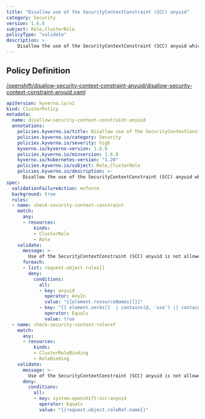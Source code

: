 ```yaml
---
title: "Disallow use of the SecurityContextConstraint (SCC) anyuid"
category: Security
version: 1.6.0
subject: Role,ClusterRole
policyType: "validate"
description: >
    Disallow the use of the SecurityContextConstraint (SCC) anyuid which allows a pod to run with the UID as declared in the image instead of a random UID
---
```


## Policy Definition
<a href="https://github.com/JimBugwadia/kyverno-policies/raw/fix_annotations//openshift/disallow-security-context-constraint-anyuid/disallow-security-context-constraint-anyuid.yaml" target="-blank">/openshift/disallow-security-context-constraint-anyuid/disallow-security-context-constraint-anyuid.yaml</a>

```yaml
apiVersion: kyverno.io/v1
kind: ClusterPolicy
metadata:
  name: disallow-security-context-constraint-anyuid
  annotations:
    policies.kyverno.io/title: Disallow use of the SecurityContextConstraint (SCC) anyuid
    policies.kyverno.io/category: Security
    policies.kyverno.io/severity: high
    kyverno.io/kyverno-version: 1.6.0
    policies.kyverno.io/minversion: 1.6.0
    kyverno.io/kubernetes-version: "1.20"
    policies.kyverno.io/subject: Role,ClusterRole
    policies.kyverno.io/description: >-
      Disallow the use of the SecurityContextConstraint (SCC) anyuid which allows a pod to run with the UID as declared in the image instead of a random UID
spec:
  validationFailureAction: enforce
  background: true
  rules:
  - name: check-security-context-constraint
    match:
      any:
      - resources:
          kinds:
          - ClusterRole
          - Role
    validate:
      message: >-
        Use of the SecurityContextConstraint (SCC) anyuid is not allowed
      foreach:
      - list: request.object.rules[]
        deny:
          conditions:
            all:
            - key: anyuid
              operator: AnyIn
              value: "{{element.resourceNames[]}}"
            - key: "{{ element.verbs[]  | contains(@, 'use') || contains(@, '*') }}"
              operator: Equals
              value: true
  - name: check-security-context-roleref
    match:
      any:
      - resources:
          kinds:
          - ClusterRoleBinding
          - RoleBinding
    validate:
      message: >-
        Use of the SecurityContextConstraint (SCC) anyuid is not allowed
      deny:
        conditions:
          all:
          - key: system:openshift:scc:anyuid
            operator: Equals
            value: "{{request.object.roleRef.name}}"

```
